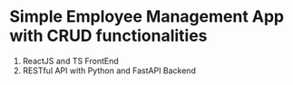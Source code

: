 # Simple Employee Management App with CRUD functionalities

1. ReactJS and TS FrontEnd
2. RESTful API with Python and FastAPI Backend
